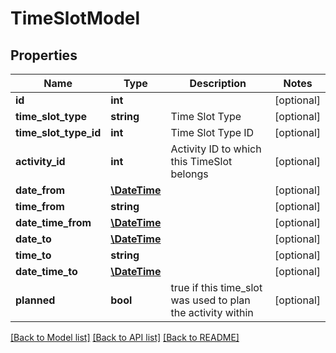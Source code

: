 # TimeSlotModel

## Properties
Name | Type | Description | Notes
------------ | ------------- | ------------- | -------------
**id** | **int** |  | [optional] 
**time_slot_type** | **string** | Time Slot Type | [optional] 
**time_slot_type_id** | **int** | Time Slot Type ID | [optional] 
**activity_id** | **int** | Activity ID to which this TimeSlot belongs | [optional] 
**date_from** | [**\DateTime**](Date.md) |  | [optional] 
**time_from** | **string** |  | [optional] 
**date_time_from** | [**\DateTime**](\DateTime.md) |  | [optional] 
**date_to** | [**\DateTime**](Date.md) |  | [optional] 
**time_to** | **string** |  | [optional] 
**date_time_to** | [**\DateTime**](\DateTime.md) |  | [optional] 
**planned** | **bool** | true if this time_slot was used to plan the activity within | [optional] 

[[Back to Model list]](../README.md#documentation-for-models) [[Back to API list]](../README.md#documentation-for-api-endpoints) [[Back to README]](../README.md)



